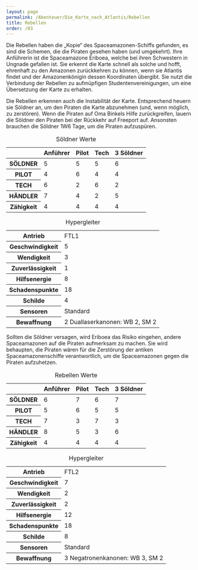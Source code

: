 ```yaml
---
layout: page
permalink: /Abenteuer/Die_Karte_nach_Atlantis/Rebellen
title: Rebellen
order: /03
---
```


Die Rebellen haben die „Kopie“ des Spaceamazonen-Schiffs gefunden, es sind die Schemen, die die Piraten gesehen haben (und umgekehrt). Ihre Anführerin ist die Spaceamazone Eriboea, welche bei ihren Schwestern in Ungnade gefallen ist. Sie erkennt die Karte schnell als solche und hofft, ehrenhaft zu den Amazonen zurückkehren zu können, wenn sie Atlantis findet und der Amazonenkönigin dessen Koordinaten übergibt. Sie nutzt die Verbindung der Rebellen zu aufmüpfigen Studentenvereinigungen, um eine Übersetzung der Karte zu erhalten.

Die Rebellen erkennen auch die Instabilität der Karte. Entsprechend heuern sie Söldner an, um den Piraten die Karte abzunehmen (und, wenn möglich, zu zerstören). Wenn die Piraten auf Oma Binkels Hilfe zurückgreifen, lauern die Söldner den Piraten bei der Rückkehr auf Freeport auf. Ansonsten brauchen die Söldner 1W6 Tage, um die Piraten aufzuspüren.

<table>
<caption>Söldner Werte</caption>
<thead>
<tr><th> </th><th>Anführer</th><th>Pilot</th><th>Tech</th><th>3 Söldner</th></tr>
</thead>
<tbody>
<tr><th>SÖLDNER</th><td>5</td><td>5</td><td>5</td><td>6</td></tr>
<tr><th>PILOT</th><td>4</td><td>6</td><td>4</td><td>4</td></tr>
<tr><th>TECH</th><td>6</td><td>2</td><td>6</td><td>2</td></tr>
<tr><th>HÄNDLER</th><td>7</td><td>4</td><td>2</td><td>5</td></tr>
<tr><th>Zähigkeit</th><td>4</td><td>4</td><td>4</td><td>4</td></tr>
</tbody>
</table>

<table>
<caption>Hypergleiter</caption>
<tbody>
<tr><th>Antrieb</th><td>FTL1</td></tr>
<tr><th>Geschwindigkeit</th><td>5</td></tr>
<tr><th>Wendigkeit</th><td>3</td></tr>
<tr><th>Zuverlässigkeit</th><td>1</td></tr>
<tr><th>Hilfsenergie</th><td>8</td></tr>
<tr><th>Schadenspunkte</th><td>18</td></tr>
<tr><th>Schilde</th><td>4</td></tr>
<tr><th>Sensoren</th><td>Standard</td></tr>
<tr><th>Bewaffnung</th><td>2 Duallaserkanonen: WB 2, SM 2</td></tr>
</tbody>
</table>

Sollten die Söldner versagen, wird Eriboea das Risiko eingehen, andere Spaceamazonen auf die Piraten aufmerksam zu machen. Sie wird behaupten, die Piraten wären für die Zerstörung der antiken Spaceamazonenschiffe verantwortlich, um die Spaceamazonen gegen die Piraten aufzuhetzen.

<table>
<caption>Rebellen Werte</caption>
<thead>
<tr><th> </th><th>Anführer</th><th>Pilot</th><th>Tech</th><th>3 Söldner</th></tr>
</thead>
<tbody>
<tr><th>SÖLDNER</th><td>6</td><td>7</td><td>6</td><td>7</td></tr>
<tr><th>PILOT</th><td>5</td><td>6</td><td>5</td><td>5</td></tr>
<tr><th>TECH</th><td>7</td><td>3</td><td>7</td><td>3</td></tr>
<tr><th>HÄNDLER</th><td>8</td><td>5</td><td>3</td><td>6</td></tr>
<tr><th>Zähigkeit</th><td>4</td><td>4</td><td>4</td><td>4</td></tr>
</tbody>
</table>

<table>
<caption>Hypergleiter</caption>
<tbody>
<tr><th>Antrieb</th><td>FTL2</td></tr>
<tr><th>Geschwindigkeit</th><td>7</td></tr>
<tr><th>Wendigkeit</th><td>2</td></tr>
<tr><th>Zuverlässigkeit</th><td>2</td></tr>
<tr><th>Hilfsenergie</th><td>12</td></tr>
<tr><th>Schadenspunkte</th><td>18</td></tr>
<tr><th>Schilde</th><td>8</td></tr>
<tr><th>Sensoren</th><td>Standard</td></tr>
<tr><th>Bewaffnung</th><td>3 Negatronenkanonen: WB 3, SM 2</td></tr>
</tbody>
</table>
